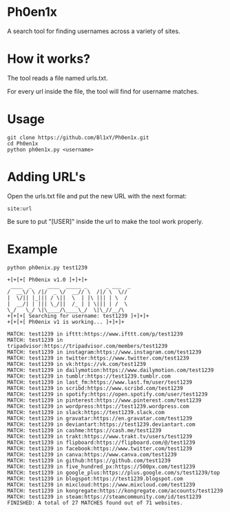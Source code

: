 # Ph0en1x

A search tool for finding usernames across a variety of sites.

# How it works?

The tool reads a file named urls.txt.

For every url inside the file, the tool will find for username matches.

# Usage

```
git clone https://github.com/Bl1xY/Ph0en1x.git
cd Ph0en1x
python ph0en1x.py <username>
```

# Adding URL's

Open the urls.txt file and put the new URL with the next format:

```
site:url
```

Be sure to put "[USER]" inside the url to make the tool work properly.

# Example

```
python ph0enix.py test1239

+[+[+[ Ph0enix v1.0 ]+]+]+
 ____  _     ____  _____ _      _ ___  _
/  __\/ \ /|/  _ \/  __// \  /|/ \  \//
|  \/|| |_||| / \||  \  | |\ ||| | \  /
|  __/| | ||| \_/||  /_ | | \||| | /  \
\_/   \_/ \|\____/\____\_/  \|\_//__/\
+[+[+[ Searching for username: test1239 ]+]+]+
+[+[+[ Ph0enix v1 is working... ]+]+]+

MATCH: test1239 in ifttt:https://www.ifttt.com/p/test1239
MATCH: test1239 in tripadvisor:https://tripadvisor.com/members/test1239
MATCH: test1239 in instagram:https://www.instagram.com/test1239
MATCH: test1239 in twitter:https://www.twitter.com/test1239
MATCH: test1239 in vk:https://vk.com/test1239
MATCH: test1239 in dailymotion:https://www.dailymotion.com/test1239
MATCH: test1239 in tumblr:https://test1239.tumblr.com
MATCH: test1239 in last_fm:https://www.last.fm/user/test1239
MATCH: test1239 in scribd:https://www.scribd.com/test1239
MATCH: test1239 in spotify:https://open.spotify.com/user/test1239
MATCH: test1239 in pinterest:https://www.pinterest.com/test1239
MATCH: test1239 in wordpress:https://test1239.wordpress.com
MATCH: test1239 in slack:https://test1239.slack.com
MATCH: test1239 in gravatar:https://en.gravatar.com/test1239
MATCH: test1239 in deviantart:https://test1239.deviantart.com
MATCH: test1239 in cashme:https://cash.me/test1239
MATCH: test1239 in trakt:https://www.trakt.tv/users/test1239
MATCH: test1239 in flipboard:https://flipboard.com/@/test1239
MATCH: test1239 in facebook:https://www.twitter.com/test1239
MATCH: test1239 in canva:https://www.canva.com/test1239
MATCH: test1239 in github:https://github.com/test1239
MATCH: test1239 in five_hundred_px:https://500px.com/test1239
MATCH: test1239 in google_plus:https://plus.google.com/s/test1239/top
MATCH: test1239 in blogspot:https://test1239.blogspot.com
MATCH: test1239 in mixcloud:https://www.mixcloud.com/test1239
MATCH: test1239 in kongregate:https://kongregate.com/accounts/test1239
MATCH: test1239 in steam:https://steamcommunity.com/id/test1239
FINISHED: A total of 27 MATCHES found out of 71 websites.
```
